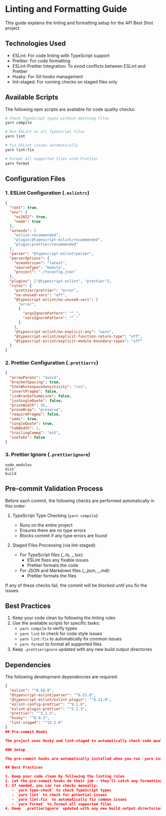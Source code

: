 # Linting and Formatting Guide

This guide explains the linting and formatting setup for the API Best Shot project.

## Technologies Used

- ESLint: For code linting with TypeScript support
- Prettier: For code formatting
- ESLint-Prettier Integration: To avoid conflicts between ESLint and Prettier
- Husky: For Git hooks management
- lint-staged: For running checks on staged files only

## Available Scripts

The following npm scripts are available for code quality checks:

```bash
# Check TypeScript types without emitting files
yarn compile

# Run ESLint on all TypeScript files
yarn lint

# Fix ESLint issues automatically
yarn lint:fix

# Format all supported files with Prettier
yarn format
```

## Configuration Files

### 1. ESLint Configuration (`.eslintrc`)

```json
{
  "root": true,
  "env": {
    "es2022": true,
    "node": true
  },
  "extends": [
    "eslint:recommended",
    "plugin:@typescript-eslint/recommended",
    "plugin:prettier/recommended"
  ],
  "parser": "@typescript-eslint/parser",
  "parserOptions": {
    "ecmaVersion": "latest",
    "sourceType": "module",
    "project": "./tsconfig.json"
  },
  "plugins": ["@typescript-eslint", "prettier"],
  "rules": {
    "prettier/prettier": "error",
    "no-unused-vars": "off",
    "@typescript-eslint/no-unused-vars": [
      "error",
      {
        "argsIgnorePattern": "^_",
        "varsIgnorePattern": "^_"
      }
    ],
    "@typescript-eslint/no-explicit-any": "warn",
    "@typescript-eslint/explicit-function-return-type": "off",
    "@typescript-eslint/explicit-module-boundary-types": "off"
  }
}
```

### 2. Prettier Configuration (`.prettierrc`)

```json
{
  "arrowParens": "avoid",
  "bracketSpacing": true,
  "htmlWhitespaceSensitivity": "css",
  "insertPragma": false,
  "jsxBracketSameLine": false,
  "jsxSingleQuote": false,
  "printWidth": 90,
  "proseWrap": "preserve",
  "requirePragma": false,
  "semi": true,
  "singleQuote": true,
  "tabWidth": 2,
  "trailingComma": "es5",
  "useTabs": false
}
```

### 3. Prettier Ignore (`.prettierignore`)

```
node_modules
dist
build
```

## Pre-commit Validation Process

Before each commit, the following checks are performed automatically in this order:

1. TypeScript Type Checking (`yarn compile`):

   - Runs on the entire project
   - Ensures there are no type errors
   - Blocks commit if any type errors are found

2. Staged Files Processing (via lint-staged):
   - For TypeScript files (_.ts, _.tsx):
     - ESLint fixes any fixable issues
     - Prettier formats the code
   - For JSON and Markdown files (_.json, _.md):
     - Prettier formats the files

If any of these checks fail, the commit will be blocked until you fix the issues.

## Best Practices

1. Keep your code clean by following the linting rules
2. Use the available scripts for specific tasks:
   - `yarn compile` to verify types
   - `yarn lint` to check for code style issues
   - `yarn lint:fix` to automatically fix common issues
   - `yarn format` to format all supported files
3. Keep `.prettierignore` updated with any new build output directories

## Dependencies

The following development dependencies are required:

```json
{
  "eslint": "^8.56.0",
  "@typescript-eslint/parser": "^6.21.0",
  "@typescript-eslint/eslint-plugin": "^6.21.0",
  "eslint-config-prettier": "^9.1.0",
  "eslint-plugin-prettier": "^5.1.3",
  "prettier": "^3.2.5",
  "husky": "^8.0.3",
  "lint-staged": "^15.2.0"
}
## Pre-commit Hooks

The project uses Husky and lint-staged to automatically check code quality before each commit. This ensures that no code with linting or formatting issues is committed to the repository.

### Setup

The pre-commit hooks are automatically installed when you run `yarn install` thanks to the `prepare` script in package.json.

## Best Practices

1. Keep your code clean by following the linting rules
2. Let the pre-commit hooks do their job - they'll catch any formatting issues
3. If needed, you can run checks manually:
   - `yarn type-check` to check TypeScript types
   - `yarn lint` to check for potential issues
   - `yarn lint:fix` to automatically fix common issues
   - `yarn format` to format all supported files
4. Keep `.prettierignore` updated with any new build output directories
```
